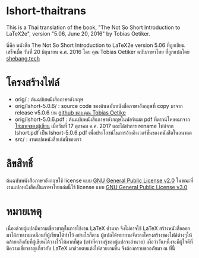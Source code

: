 # lshort-thaitrans

This is a Thai translation of the book, "The Not So Short Introduction
to LaTeX2e", version "5.06, June 20, 2016" by Tobias Oetiker.

นี่คือ หนังสือ The Not So Short Introduction to LaTeX2e version 5.06
ที่ถูกเขียนเสร็จเมื่อ วันที่ 20 มิถุนายน ค.ศ. 2016 โดย คุณ Tobias Oetiker ฉบับภาษาไทย
ที่ถูกแปลโดย [shebang.tech](https://shebang.tech)

# โครงสร้างไฟล์

- orig/ : ต้นฉบับหนังสือภาษาอังกฤษ
- orig/lshort-5.0.6/ : source code ของต้นฉบับหนังสือภาษาอังกฤษที่ copy มาจาก
  release v5.0.6 บน [github ของ คุณ Tobias Oetike](https://github.com/oetiker/lshort)
- orig/lshort-5.0.6.pdf : ต้นฉบับหนังสือภาษาอังกฤษในฟอร์แมต pdf ที่ดาวน์โหลดมาจาก
  [โฮมเพจของผู้เขียน](https://tobi.oetiker.ch/lshort/) เมื่อวันที่ 17 ตุลาคม ค.ศ.
  2017 และได้ทำการ rename ไฟล์จาก lshort.pdf เป็น lshort-5.0.6.pdf
  เพื่อประโยชน์ในการอ้างอิงเวอร์ชั่นของหนังสือในอนาคต
- src/ : งานแปลหนังสือเล่มนี้ของเรา

# ลิขสิทธิ์

ต้นฉบับหนังสือภาษาอังกฤษใช้ license แบบ [GNU General Public License v2.0](https://www.gnu.org/licenses/old-licenses/gpl-2.0.en.html)
ในขณะที่ งานแปลหนังสือเป็นภาษาไทยเล่มนี้ใช้ license แบบ [GNU General Public
License v3.0](https://www.gnu.org/licenses/gpl-3.0.en.html)

# หมายเหตุ

เนื่องด้วยผู้แปลมีความเชี่ยวชาญในการใช้งาน LaTeX ต่ำมาก จึงไม่อาจใช้ LaTeX
สร้างหนังสือออกมาได้สวยงามเหมือนที่ผู้เขียนได้ทำไว้ อย่างไรก็ตาม
ผู้แปลได้พยายามจัดวางโครงสร้างของไฟล์ต่างๆให้คล้ายคลึงกับที่ผู้เขียนได้วางไว้ให้มากที่สุด
(เท่าที่ความรู้ของผู้แปลจะอำนวย) เผื่อว่าวันหนึ่งจะมีผู้ใจดีที่มีความเชี่ยวชาญเกี่ยวกับ LaTeX
มาช่วยตบแต่งให้สวยงามขึ้น จึงต้องกราบขออภัยมา ณ ที่นี้
